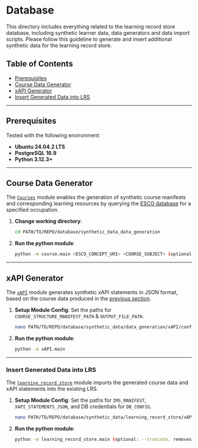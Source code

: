 # Database
This directory includes everything related to the learning record store database, including synthetic learner data, data generators and data import scripts. Please follow this guideline to generate and insert additional synthetic data for the learning record store.

## Table of Contents
- [Prerequisites](#prerequisites)
- [Course Data Generator](#course-data-generator)
- [xAPI Generator](#xapi-generator)
- [Insert Generated Data into LRS](#insert-generated-data-into-lrs)

---

## Prerequisites
Tested with the following environment:
- **Ubuntu 24.04.2 LTS**
- **PostgreSQL 16.9**
- **Python 3.12.3+**

---

## Course Data Generator
The [`Courses`](./synthetic_data/data_generation/course) module enables the generation of synthetic course manifests and corresponding learning resources by querying the [ESCO database](https://esco.ec.europa.eu/en/classification/occupation_main) for a specified occupation.

1. **Change working directory**:
   ```bash
   cd PATH/TO/REPO/database/synthetic_data_data_generation
   ```

2. **Run the python module**:
   ```bash
   python -m course.main <ESCO_CONCEPT_URI> <COURSE_SUBJECT> (optional: -o <OUTPUT_DIR>)
   ```

---

## xAPI Generator
The [`xAPI`](./synthetic_data/data_generation/xAPI) module generates synthetic xAPI statements in JSON format, based on the course data produced in the [previous section](#course-data-generator).

1. **Setup Module Config**:
   Set the paths for `COURSE_STRUCTURE_MANIFEST_PATH` & `OUTPUT_FILE_PATH`.
   ```bash
   nano PATH/TO/REPO/database/synthetic_data/data_generation/xAPI/config.py
   ```

2. **Run the python module**:
   ```bash
   python -m xAPI.main
   ```

---

### Insert Generated Data into LRS
The [`learning_record_store`](./synthetic_data/learning_record_store) module imports the generated course data and xAPI statements into the existing LRS.

1. **Setup Module Config**:
   Set the paths for `IMS_MANIFEST`, `XAPI_STATEMENTS_JSON`, and DB credentials for `DB_CONFIG`.
   ```bash
   nano PATH/TO/REPO/database/synthetic_data/learning_record_store/xAPI/config.py
   ```

2. **Run the python module**:
   ```bash
   python -m learning_record_store.main (optional: --truncate, removes previous data from tables)
   ```
